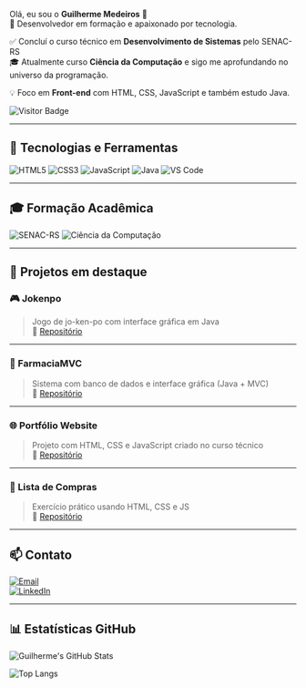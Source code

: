 Olá, eu sou o **Guilherme Medeiros** 🧠  
🎯 Desenvolvedor em formação e apaixonado por tecnologia.

✅ Concluí o curso técnico em **Desenvolvimento de Sistemas** pelo SENAC-RS  
🎓 Atualmente curso **Ciência da Computação** e sigo me aprofundando no universo da programação.

💡 Foco em **Front-end** com HTML, CSS, JavaScript e também estudo Java.

![Visitor Badge](https://visitor-badge.laobi.icu/badge?page_id=bebshow2&title=Visitantes)

---

## 🚀 Tecnologias e Ferramentas

![HTML5](https://img.shields.io/badge/HTML-E34F26?style=for-the-badge&logo=html5&logoColor=white)
![CSS3](https://img.shields.io/badge/CSS-1572B6?style=for-the-badge&logo=css3&logoColor=white)
![JavaScript](https://img.shields.io/badge/JavaScript-F7DF1E?style=for-the-badge&logo=javascript&logoColor=black)
![Java](https://img.shields.io/badge/Java-007396?style=for-the-badge&logo=java&logoColor=white)
![VS Code](https://img.shields.io/badge/VS_Code-007ACC?style=for-the-badge&logo=visual-studio-code&logoColor=white)

---

## 🎓 Formação Acadêmica

![SENAC-RS](https://img.shields.io/badge/Curso%20T%C3%A9cnico%20em%20Desenvolvimento%20de%20Sistemas-SENAC-blue?style=flat-square)
![Ciência da Computação](https://img.shields.io/badge/Ci%C3%AAncia%20da%20Computa%C3%A7%C3%A3o-Em%20Andamento-green?style=flat-square)

---

## 📌 Projetos em destaque

### 🎮 Jokenpo
> Jogo de jo-ken-po com interface gráfica em Java  
🔗 [Repositório](https://github.com/bebshow2/Jokenpo)

---

### 🏥 FarmaciaMVC
> Sistema com banco de dados e interface gráfica (Java + MVC)  
🔗 [Repositório](https://github.com/bebshow2/FarmaciaMVC)

---

### 🌐 Portfólio Website
> Projeto com HTML, CSS e JavaScript criado no curso técnico  
🔗 [Repositório](https://github.com/bebshow2/Portf-lio-Website)

---

### 🛒 Lista de Compras
> Exercício prático usando HTML, CSS e JS  
🔗 [Repositório](https://github.com/bebshow2/ListaDeCompras)

---

## 📫 Contato

[![Email](https://img.shields.io/badge/Gmail-red?logo=gmail&logoColor=white)](mailto:g.cmedeiros@hotmail.com)  
[![LinkedIn](https://img.shields.io/badge/LinkedIn-blue?logo=linkedin&logoColor=white)](https://www.linkedin.com/in/guilherme-medeiros-ti/)

---

## 📊 Estatísticas GitHub

![Guilherme's GitHub Stats](https://github-readme-stats.vercel.app/api?username=bebshow2&show_icons=true&theme=radical)

![Top Langs](https://github-readme-stats.vercel.app/api/top-langs/?username=bebshow2&layout=compact&theme=radical)
